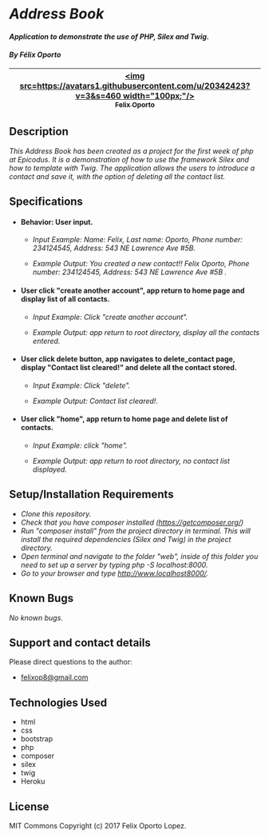 # _Address Book_

#### _Application to demonstrate the use of PHP, Silex and Twig._
#### _By Félix Oporto_
| [<img src=https://avatars1.githubusercontent.com/u/20342423?v=3&s=460 width="100px;"/><br /><sub>Felix Oporto</sub>](https://github.com/felixop8) |
| :---: |


## Description

_This Address Book has been created as a project for the first week of php at Epicodus. It is a demonstration of how to use the framework Silex and how to template with Twig. The application allows the users to introduce a contact and save it, with the option of deleting all the contact list._

## Specifications


* #### Behavior: User input.

    * _Input Example: Name: Felix, Last name: Oporto, Phone number: 234124545, Address: 543 NE Lawrence Ave #5B._

    * _Example Output: You created a new contact!! Felix Oporto, Phone number: 234124545, Address: 543 NE Lawrence Ave #5B ._


* #### User click "create another account", app return to home page and display list of all contacts.

    * _Input Example: Click "create another account"._

    * _Example Output: app return to root directory, display all the contacts entered._


* #### User click delete button, app navigates to delete_contact page, display "Contact list cleared!" and  delete all the contact stored.

    * _Input Example: Click "delete"._

    * _Example Output: Contact list cleared!._


* #### User click "home", app return to home page and delete list of contacts.

    * _Input Example: click "home"._

    * _Example Output: app return to root directory, no contact list displayed._

## Setup/Installation Requirements

* _Clone this repository._
* _Check that you have composer installed (https://getcomposer.org/)_
* _Run "composer install" from the project directory in terminal. This will install the required dependencies (Silex and Twig) in the project directory._
* _Open terminal and navigate to the folder "web", inside of this folder you need to set up  a server by typing php -S localhost:8000._
* _Go to your browser and type http://www.localhost8000/._


## Known Bugs

_No known bugs._

## Support and contact details

Please direct questions  to the author:
  * felixop8@gmail.com


## Technologies Used
  - html
  - css
  - bootstrap
  - php
  - composer
  - silex
  - twig
  - Heroku


## License
MIT Commons
Copyright (c) 2017 Felix Oporto Lopez.
